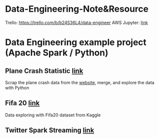 # Data-Engineering-Note&Resource 
Trello: https://trello.com/b/b24S36L4/data-engineer
AWS Jupyter: <a href="https://ec2-13-229-231-144.ap-southeast-1.compute.amazonaws.com:8888/">link</a>

# Data Engineering example project (Apache Spark / Python)
## Plane Crash Statistic <a href="https://github.com/tanat1994/data-engineering-note/tree/master/myproject/scraping-planecrash">link</a>
Scrap the plane crash data from the <a href="http://www.planecrashinfo.com/">website</a>, merge, and explore the data with Python

## Fifa 20 <a href="https://github.com/tanat1994/data-engineering-note/tree/master/myproject/fifa20">link</a>
Data exploring with Fifa20 dataset from Kaggle

## Twitter Spark Streaming <a href="https://github.com/tanat1994/data-engineering-note/tree/master/myproject/twitter-streaming">link</a>
